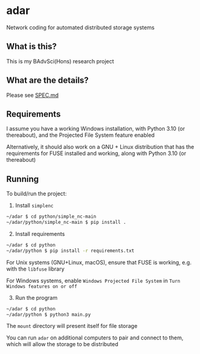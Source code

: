 # adar

Network coding for automated distributed storage systems

## What is this?

This is my BAdvSci(Hons) research project


## What are the details?

Please see [SPEC.md](SPEC.md)

## Requirements

I assume you have a working Windows installation, with Python 3.10 (or thereabout), and the Projected File System feature enabled

Alternatively, it should also work on a GNU + Linux distribution that has the requirements for FUSE installed and working, along with Python 3.10 (or thereabout)

## Running

To build/run the project:

1. Install `simplenc`

```sh
~/adar $ cd python/simple_nc-main
~/adar/python/simple_nc-main $ pip install .
```

2. Install requirements

```sh
~/adar $ cd python
~/adar/python $ pip install -r requirements.txt
```

For Unix systems (GNU+Linux, macOS), ensure that FUSE is working, e.g. with the `libfuse` library

For Windows systems, enable `Windows Projected File System` in `Turn Windows features on or off`

3. Run the program

```sh
~/adar $ cd python
~/adar/python $ python3 main.py
```

The `mount` directory will present itself for file storage

You can run `adar` on additional computers to pair and connect to them, which will allow the storage to be distributed
